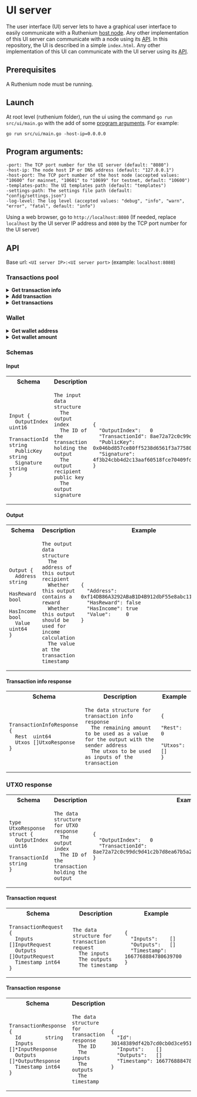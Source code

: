 # UI server
The user interface (UI) server lets to have a graphical user interface to easily communicate with a Ruthenium [host node](../node/README.md).
Any other implementation of this UI server can communicate with a node using its [API](../node/README.md#api).
In this repository, the UI is described in a simple `index.html`. Any other implementation of this UI can communicate with the UI server using its [API](#api). 

## Prerequisites
A Ruthenium node must be running.

## Launch
At root level (ruthenium folder), run the ui using the command `go run src/ui/main.go` with the add of some [program arguments](#program-arguments). For example:
```
go run src/ui/main.go -host-ip=0.0.0.0
```

## Program arguments:
```
-port: The TCP port number for the UI server (default: "8080")
-host-ip: The node host IP or DNS address (default: "127.0.0.1")
-host-port: The TCP port number of the host node (accepted values: "10600" for mainnet, "10601" to "10699" for testnet, default: "10600")
-templates-path: The UI templates path (default: "templates")
-settings-path: The settings file path (default: "config/settings.json")
-log-level: The log level (accepted values: "debug", "info", "warn", "error", "fatal", default: "info")
```

Using a web browser, go to `http://localhost:8080` (If needed, replace `localhost` by the UI server IP address and `8080` by the TCP port number for the UI server)

## API
Base url: `<UI server IP>:<UI server port>` (example: `localhost:8080`)

### Transactions pool
<details>
<summary><b>Get transaction info</b></summary>

![GET](https://img.shields.io/badge/GET-steelblue?style=flat-square)
![Transaction info](https://img.shields.io/badge//transaction/info-dimgray?style=flat-square)

*Description:* Get the transaction data needed for a transaction request.
* **parameters:**

  |Name|Description|Example|
      |---|---|---|
  |`address`|42 characters hexadecimal sender wallet address|`0xf14DB86A3292ABaB1D4B912dbF55e8abc112593a`|
  |`value`|64 bits floating-point number value of the transaction|`0`|
* **request body:** *none*
* **responses:**

  |Code|Description|
      |---|---|
  |200|[Transaction info response](#transaction-info-response)|
  |400|Bad request, if any request argument is invalid|
  |405|Method not allowed, if the value exceeds the wallet amount for the given address|
  |500|Internal server error, if an unexpected condition occurred|
</details>
<details>
<summary><b>Add transaction</b></summary>

![POST](https://img.shields.io/badge/POST-seagreen?style=flat-square)
![Transaction](https://img.shields.io/badge//transaction-dimgray?style=flat-square)

*Description:* Add a transaction to the transactions pool.
* **parameters:** *none*
* **request body:** [Transaction request](#transaction-request)
* **responses:**

  |Code|Description|
    |---|---|
  |201|Transaction added|
  |400|Bad request, if any request argument is invalid|
  |500|Internal server error, if an unexpected condition occurred|
</details>
<details>
<summary><b>Get transactions</b></summary>

![GET](https://img.shields.io/badge/GET-steelblue?style=flat-square)
![Transactions](https://img.shields.io/badge//transactions-dimgray?style=flat-square)

*Description:* Get all the transactions of the current transactions pool.
* **parameters:** *none*
* **request body:** *none*
* **responses:**

  |Code|Description|
    |---|---|
  |200|Array of [transaction responses](#transaction-response)|
  |500|Internal server error, if an unexpected condition occurred|
</details>

### Wallet
<details>
<summary><b>Get wallet address</b></summary>

![GET](https://img.shields.io/badge/GET-steelblue?style=flat-square)
![Wallet address](https://img.shields.io/badge//wallet/address-dimgray?style=flat-square)

*Description:* Get the wallet address depending on the given public key.
* **parameters:** *none*

  |Name|Description|Example|
      |---|---|---|
  |`publicKey`|132 characters hexadecimal public key|`0x046bd857ce80ff5238d6561f3a775802453c570b6ea2cbf93a35a8a6542b2edbe5f625f9e3fbd2a5df62adebc27391332a265fb94340fb11b69cf569605a5df782`|
* **request body:** *none*
* **responses:**

  |Code|Description|
    |---|---|
  |200|42 characters hexadecimal wallet address|
  |500|Internal server error, if an unexpected condition occurred|
</details>
<details>
<summary><b>Get wallet amount</b></summary>

![GET](https://img.shields.io/badge/GET-steelblue?style=flat-square)
![Wallet amount](https://img.shields.io/badge//wallet/amount-dimgray?style=flat-square)

*Description:* Get the amount for the given wallet address.
* **parameters:**

  |Name|Description|Example|
    |---|---|---|
  |`address`|42 characters hexadecimal wallet address|`0xf14DB86A3292ABaB1D4B912dbF55e8abc112593a`|
* **request body:** *none*
* **responses:**

  |Code|Description|
    |---|---|
  |200|64 bits floating-point number amount|
  |400|Bad request, if any request argument is invalid|
  |500|Internal server error, if an unexpected condition occurred|
</details>

### Schemas

#### Input
<table>
<th>
Schema
</th>
<th>
Description
</th>
<th>
Example
</th>
<tr>
<td>

```
Input {
  OutputIndex   uint16
  TransactionId string
  PublicKey     string
  Signature     string
}
```
</td>
<td>

```
The input data structure
  The output index
  The ID of the transaction holding the output
  The output recipient public key
  The output signature

```
</td>
<td>

```
{
  "OutputIndex":   0
  "TransactionId": 8ae72a72c0c99dc9d41c2b7d8ea67b5a2de25ff4463b1a53816ba179947ce77d
  "PublicKey":     0x046bd857ce80ff5238d6561f3a775802453c570b6ea2cbf93a35a8a6542b2edbe5f625f9e3fbd2a5df62adebc27391332a265fb94340fb11b69cf569605a5df782
  "Signature":     4f3b24cbb4d2c13aaf60518fce70409fd29e1668db1c2109c0eac58427c203df59788bade6d5f3eb9df161b4ed3de451bac64f4c54e74578d69caf8cd401a38f
}
```
</td>
</tr>
</table>

#### Output
<table>
<th>
Schema
</th>
<th>
Description
</th>
<th>
Example
</th>
<tr>
<td>

```
Output {
  Address   string
  HasReward bool
  HasIncome bool
  Value     uint64
}
```
</td>
<td>

```
The output data structure
  The address of this output recipient
  Whether this output contains a reward
  Whether this output should be used for income calculation
  The value at the transaction timestamp

```
</td>
<td>

```
{
  "Address":   0xf14DB86A3292ABaB1D4B912dbF55e8abc112593a
  "HasReward": false
  "HasIncome": true
  "Value":     0
}
```
</td>
</tr>
</table>

#### Transaction info response
<table>
<th>
Schema
</th>
<th>
Description
</th>
<th>
Example
</th>
<tr>
<td>

```
TransactionInfoResponse {
  Rest  uint64
  Utxos []UtxoResponse
}
```
</td>
<td>

```
The data structure for transaction info response
  The remaining amount to be used as a value for the output with the sender address
  The utxos to be used as inputs of the transaction

```
</td>
<td>

```
{
  "Rest":  0
  "Utxos": []
}
```
</td>
</tr>
</table>

### UTXO response
<table>
<th>
Schema
</th>
<th>
Description
</th>
<th>
Example
</th>
<tr>
<td>

```
type UtxoResponse struct {
  OutputIndex   uint16
  TransactionId string
}
```
</td>
<td>

```
The data structure for UTXO response
  The output index
  The ID of the transaction holding the output

```
</td>
<td>

```
{
  "OutputIndex":   0
  "TransactionId": 8ae72a72c0c99dc9d41c2b7d8ea67b5a2de25ff4463b1a53816ba179947ce77d
}
```
</td>
</tr>
</table>

#### Transaction request
<table>
<th>
Schema
</th>
<th>
Description
</th>
<th>
Example
</th>
<tr>
<td>

```
TransactionRequest {
  Inputs    []InputRequest
  Outputs   []OutputRequest
  Timestamp int64
}
```
</td>
<td>

```
The data structure for transaction request
  The inputs
  The outputs
  The timestamp

```
</td>
<td>

```
{
  "Inputs":    []
  "Outputs":   []
  "Timestamp": 1667768884780639700
}
```
</td>
</tr>
</table>

#### Transaction response
<table>
<th>
Schema
</th>
<th>
Description
</th>
<th>
Example
</th>
<tr>
<td>

```
TransactionResponse {
  Id        string
  Inputs    []*InputResponse
  Outputs   []*OutputResponse
  Timestamp int64
}
```
</td>
<td>

```
The data structure for transaction response
  The ID
  The inputs
  The outputs
  The timestamp

```
</td>
<td>

```
{
  "Id":        30148389df42b7cd0cb0d3ce951133da3f36ff4e1581d108da1ee05bacad64b7
  "Inputs":    []
  "Outputs":   []
  "Timestamp": 1667768884780639700
}
```
</td>
</tr>
</table>
